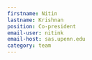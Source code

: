 ```yaml
---
firstname: Nitin
lastname: Krishnan
position: Co-president
email-user: nitink
email-host: sas.upenn.edu
category: team
---
```

